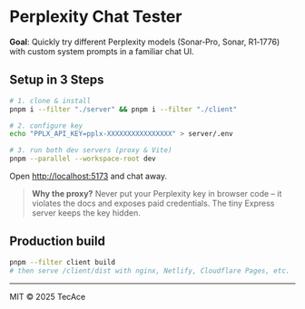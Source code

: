 # Perplexity Chat Tester

**Goal**: Quickly try different Perplexity models (Sonar‑Pro, Sonar, R1‑1776) with custom system prompts in a familiar chat UI.

## Setup in 3 Steps

```bash
# 1. clone & install
pnpm i --filter "./server" && pnpm i --filter "./client"

# 2. configure key
echo "PPLX_API_KEY=pplx-XXXXXXXXXXXXXXXX" > server/.env

# 3. run both dev servers (proxy & Vite)
pnpm --parallel --workspace-root dev
```

Open <http://localhost:5173> and chat away.

> **Why the proxy?** Never put your Perplexity key in browser code – it violates the
> docs and exposes paid credentials. The tiny Express server keeps the key hidden.

## Production build

```bash
pnpm --filter client build
# then serve /client/dist with nginx, Netlify, Cloudflare Pages, etc.
```

---
MIT © 2025 TecAce
